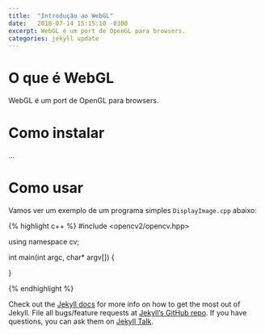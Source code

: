 ```yaml
---
title:  "Introdução ao WebGL"
date:   2018-07-14 15:15:10 -0300
excerpt: WebGL é um port de OpenGL para browsers.
categories: jekyll update
---
```


# O que é WebGL

WebGL é um port de OpenGL para browsers.

# Como instalar

...

# Como usar

Vamos ver um exemplo de um programa simples `DisplayImage.cpp` abaixo:

{% highlight c++ %}
#include <opencv2/opencv.hpp>

using namespace cv;

int main(int argc, char* argv[])
{

}

{% endhighlight %}

Check out the [Jekyll docs][jekyll-docs] for more info on how to get the most out of Jekyll. File all bugs/feature requests at [Jekyll’s GitHub repo][jekyll-gh]. If you have questions, you can ask them on [Jekyll Talk][jekyll-talk].

[jekyll-docs]: https://jekyllrb.com/docs/home
[jekyll-gh]:   https://github.com/jekyll/jekyll
[jekyll-talk]: https://talk.jekyllrb.com/
